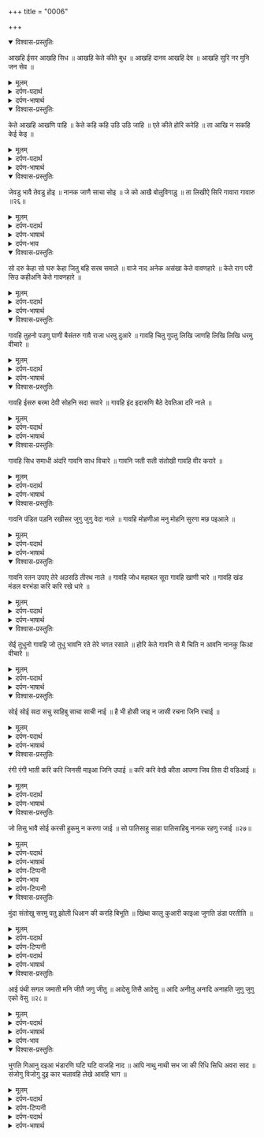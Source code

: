+++
title = "0006"

+++
<details open><summary>विश्वास-प्रस्तुतिः</summary>

आखहि ईसर आखहि सिध ॥ आखहि केते कीते बुध ॥
आखहि दानव आखहि देव ॥ आखहि सुरि नर मुनि जन सेव ॥
</details>

<details><summary>मूलम्</summary>

आखहि ईसर आखहि सिध ॥ आखहि केते कीते बुध ॥
आखहि दानव आखहि देव ॥ आखहि सुरि नर मुनि जन सेव ॥
</details>

<details><summary>दर्पण-पदार्थ</summary>

पद्अर्थ: इसर = शिव। केते = कई, बेअंत। कीते = अकाल-पुरख के पैदा किए हुए। बुध = महात्मा बुध। दानण = दानव, दैंत, राक्षस। देव’ = देवते। सुरि नर = सुरों के स्वभाव वाले नर। मुनि जन = मुनी लोग। सेव = सेवक।
</details>

<details><summary>दर्पण-भाषार्थ</summary>

अर्थ: कई शिव और सिद्ध, अकाल-पुरख के पैदा किये हुए बेअंत बुद्ध, राक्षस और देवते, देव स्वभाव मनुष्य, मुनि जन तथा सेवक अकाल-पुरख का अंदाजा लगाते हैं।
</details>

<details open><summary>विश्वास-प्रस्तुतिः</summary>

केते आखहि आखणि पाहि ॥ केते कहि कहि उठि उठि जाहि ॥
एते कीते होरि करेहि ॥ ता आखि न सकहि केई केइ ॥
</details>

<details><summary>मूलम्</summary>

केते आखहि आखणि पाहि ॥ केते कहि कहि उठि उठि जाहि ॥
एते कीते होरि करेहि ॥ ता आखि न सकहि केई केइ ॥
</details>

<details><summary>दर्पण-पदार्थ</summary>

पद्अर्थ: केते = कई जीव। आखणि पाहि = कहने का प्रयत्न करते हैं। कहि कहि = कह कह के, अकाल-पुरख का मुल्य लगा लगा के, अकाल-पुरख का अंदाजा लगा लगा के। उठि उठि जाहि = जहाँ से चले जाते हैं। एते कीते = इतने जीव पैदा किए हुए हैं। होरि = और बेअंत जीव। करेहि = यदि तू पैदा कर दे (हे हरि!)। ता = तो भी। न केई केइ = कोई भी मनुष्य नहीं। आखि सकहि = कह सकते हैं।
</details>

<details><summary>दर्पण-भाषार्थ</summary>

अर्थ: बेअंत जीव अकाल-पुरख का अंदाजा लगा रहे हैं, और बेअंत ही लगाने का प्रयत्न कर रहे हैं। बेअंत जीव अंदाजा लगा लगा के इस जगत से चले जा रहे हैं। जगत में इतने (बेअंत) जीव पैदा किये हुए हैं (जो बयान कर रहे हैं), (पर, हे हरि!) अगर तू और भी (बेअंत जीव) पैदा कर दे तो भी कोई जीव तेरा अंदाजा नहीं लगा सकता।
</details>

<details open><summary>विश्वास-प्रस्तुतिः</summary>

जेवडु भावै तेवडु होइ ॥ नानक जाणै साचा सोइ ॥
जे को आखै बोलुविगाड़ु ॥ ता लिखीऐ सिरि गावारा गावारु ॥२६॥
</details>

<details><summary>मूलम्</summary>

जेवडु भावै तेवडु होइ ॥ नानक जाणै साचा सोइ ॥
जे को आखै बोलुविगाड़ु ॥ ता लिखीऐ सिरि गावारा गावारु ॥२६॥
</details>

<details><summary>दर्पण-पदार्थ</summary>

पद्अर्थ: जेवडु = जितना बड़ा। भावै = चाहता है। तेवडु = उतना बड़ा। साचा सोइ = वह सदा स्थिर रहने वाला अकाल-पुरख। बोलु विगाड़ु = बड़बोला, बढ़ा चढ़ा के बातें करने वाला। लिखिऐ = (वह बड़बोला) लिखा जाता है। सिरि गावारा गावारु = गावारों का भी गावार, मूर्खों के सिर मूर्ख, महा मूर्ख।
</details>

<details><summary>दर्पण-भाषार्थ</summary>

अर्थ: हे नानक! परमात्मा जितना चाहता है उतना ही बड़ा हो जाता है (अपनी कुदरत बढ़ा लेता है)। वह सदा स्थिर रहने वाला हरि स्वयं ही जानता है (कि वह कितना बड़ा है)। अगर कोई बड़बोला मनुष्य ये बताने लगे (कि अकाल पुरख कितना बड़ा है) तो वह मनुष्यों में महा मूर्ख गिना जाता है।26।
</details>

<details><summary>दर्पण-भाव</summary>

भाव: जगत में बेअंत विद्वान हो चुके हैं और पैदा होते रहेंगे। पर, अभी तक ना कोई मनुष्य ये लेखा कर सका है, और ना ही आगे कोई कर सकेगा कि प्रभु में कितनी महानतायें हैं, और वह कितनी रहमतें जीवों पर कर रहा है। बेअंत हैं उसके गुण, बेअंत हैं उसकी दातें। इस भेद को उस परमेश्वर के बिना और कोई नहीं जानता। ये काम मनुष्य की ताकत से बहुत परे का है। वह मनुष्य महा गावार है, जो प्रभु के गुणों और दातों की सीमाएं ढूँढ सकने का दावा करता है।26।
</details>

<details open><summary>विश्वास-प्रस्तुतिः</summary>

सो दरु केहा सो घरु केहा जितु बहि सरब समाले ॥
वाजे नाद अनेक असंखा केते वावणहारे ॥
केते राग परी सिउ कहीअनि केते गावणहारे ॥
</details>

<details><summary>मूलम्</summary>

सो दरु केहा सो घरु केहा जितु बहि सरब समाले ॥
वाजे नाद अनेक असंखा केते वावणहारे ॥
केते राग परी सिउ कहीअनि केते गावणहारे ॥
</details>

<details><summary>दर्पण-पदार्थ</summary>

पद्अर्थ: केहा = कैसा, आश्चर्य भरा। दरु = दरवाजा। जितु = जहाँ। बहि = बैठ के। सरब = सारे जीवों को। समाले = तू संभाल करता है। नाद = आवाज, शब्द, राग। वावणहारे = बजाने वाले। परी = रागनी। सिउ = समेत। परी सिउ = रागनियों समेत। कहिअनि = कहे जाते हैं।
</details>

<details><summary>दर्पण-भाषार्थ</summary>

अर्थ: वह दर बड़ा ही आश्चर्य भरा है जहाँ बैठ के (हे निरंकार!) तू सारे जीवों की संभाल कर रहा है। (तेरी इस रची हुई कुदरत में) अनेक और अनगिनत वाजे (संगीत-यंत्र) और राग हैं; बेअंत ही जीव उन बाजों को बजाने वाले हैं, रागनियों समेतबेअंत ही राग कहे जाते हैं, और अनेको ही जीव (इन रागों के) गाने वाले हैं (जो तुझे गा रहे हैं)।
</details>

<details open><summary>विश्वास-प्रस्तुतिः</summary>

गावहि तुहनो पउणु पाणी बैसंतरु गावै राजा धरमु दुआरे ॥
गावहि चितु गुपतु लिखि जाणहि लिखि लिखि धरमु वीचारे ॥
</details>

<details><summary>मूलम्</summary>

गावहि तुहनो पउणु पाणी बैसंतरु गावै राजा धरमु दुआरे ॥
गावहि चितु गुपतु लिखि जाणहि लिखि लिखि धरमु वीचारे ॥
</details>

<details><summary>दर्पण-पदार्थ</summary>

पद्अर्थ: तुहनो = तुझे (हे अकाल-पुरख!)। राजा धरमु = धर्मराज। दुआरे = तेरे दर पे (हे निरंकार!)। चितु गुपतु = वे व्यक्ति जो यमलोक में रह के संसारी जीवों के अच्छे-बुरे कर्मों का लेखा लिखते हैं। प्राचीन हिन्दू मत की धर्म-पुस्तकों में ये विचार चले आ रहे हैं। धरमु = धर्म राज। लिखि लिखि = लिख लिख के, अर्थात, जो कुछ वह चित्रगुप्त लिखते हैं। बैसंतरु = आग।
</details>

<details><summary>दर्पण-भाषार्थ</summary>

अर्थ: (हे निरंकार!) पवन, पानी, अग्नि तेरा गुण गान कर रहे हैं। धर्मराज तेरे दर पे (खड़ा होकर) तेरी स्तुति कर रहा है। वह चित्रगुप्त भी जो (जीवों के अच्छे-बुरे कर्मों के लेखे) लिखने जानते हैं और जिनके लिखे हुए को धर्मराज विचारता है, तेरी महानताओं का गुणगान कर रहे हैं।
</details>

<details open><summary>विश्वास-प्रस्तुतिः</summary>

गावहि ईसरु बरमा देवी सोहनि सदा सवारे ॥
गावहि इंद इदासणि बैठे देवतिआ दरि नाले ॥
</details>

<details><summary>मूलम्</summary>

गावहि ईसरु बरमा देवी सोहनि सदा सवारे ॥
गावहि इंद इदासणि बैठे देवतिआ दरि नाले ॥
</details>

<details><summary>दर्पण-पदार्थ</summary>

पद्अर्थ: ईसरु = शिव। बरमा = ब्रह्मा। देवी = देवियां। सोहनि = सुशोभित होते हैं, सुंदर लगते हैं। सवारे = तेरे द्वारा सवाँरे हुए। इंद = इंद्र देवते। इदासणि = (इंद-आसणि) इंद्र के आसन पर। देवतिआं नाले = देवताओं के साथ।
</details>

<details><summary>दर्पण-भाषार्थ</summary>

अर्थ: (हे अकाल पुरख!) देवियां, शिव व ब्रह्मा, जो तेरे संवारे हुए हैं, तुझे गा रहे हैं। कई इंद्र अपने तख्त पे बिराजमान देवताओं समेत तेरी स्तुति कर रहे हैं।
</details>

<details open><summary>विश्वास-प्रस्तुतिः</summary>

गावहि सिध समाधी अंदरि गावनि साध विचारे ॥
गावनि जती सती संतोखी गावहि वीर करारे ॥
</details>

<details><summary>मूलम्</summary>

गावहि सिध समाधी अंदरि गावनि साध विचारे ॥
गावनि जती सती संतोखी गावहि वीर करारे ॥
</details>

<details><summary>दर्पण-पदार्थ</summary>

पद्अर्थ: समाधी अंदरि = समाधि में लीन हो के। सिध = प्राचीन संस्कृत पुस्तकों में सिध वह व्यक्ति मानें गये हैं जो मनुष्य श्रेणी से ऊपर और देवताओं से नीचे। ये सिध पवित्रता के पुँज थे और आठों प्रकार की सिद्धियों के मालिक समझे जाते थे। विचारे = विचार विचार के। सती = दानी, दान करने वाले। वीर करारे = तगड़े शूरवीर।
</details>

<details><summary>दर्पण-भाषार्थ</summary>

अर्थ: सिद्ध लोग समाधियां लगा के तुझे गा रहे हैं, साधु जन चिंतन कर कर के तुझे सालाह रहे हैं। जत-धारी, दान करने वाले और संतोषी पुरष तेरा गुणगान कर रहे हैं और (बेअंत) महाबली योद्धे तेरी स्तुति कर रहे हैं।
</details>

<details open><summary>विश्वास-प्रस्तुतिः</summary>

गावनि पंडित पड़नि रखीसर जुगु जुगु वेदा नाले ॥
गावहि मोहणीआ मनु मोहनि सुरगा मछ पइआले ॥
</details>

<details><summary>मूलम्</summary>

गावनि पंडित पड़नि रखीसर जुगु जुगु वेदा नाले ॥
गावहि मोहणीआ मनु मोहनि सुरगा मछ पइआले ॥
</details>

<details><summary>दर्पण-पदार्थ</summary>

पद्अर्थ: पढ़नि = पढ़ते हैं। रखीसर = (ऋषि ईसर) महाऋषि। जुग जुग = हरेक युग में, सदैव। वेदा नाले = वेदों समेत। मोहणीआं = सुंदर स्त्रीयां। मछ = मात लोक में। पइआले = पाताल में।
</details>

<details><summary>दर्पण-भाषार्थ</summary>

अर्थ: (हे अकाल-पुरख!) पण्डित और महाऋिषी जो (वेदों को) पढ़ते हैं। वेदों समेत तुझे गा रहे हैं। सुंदर स्त्रीयां जो स्वर्ग, मात लोक व पाताल लोक में (अर्थात, हर जगह) मानव मन को मोह लेती हैं, भी तुझे गा रही हैं।
</details>

<details open><summary>विश्वास-प्रस्तुतिः</summary>

गावनि रतन उपाए तेरे अठसठि तीरथ नाले ॥
गावहि जोध महाबल सूरा गावहि खाणी चारे ॥
गावहि खंड मंडल वरभंडा करि करि रखे धारे ॥
</details>

<details><summary>मूलम्</summary>

गावनि रतन उपाए तेरे अठसठि तीरथ नाले ॥
गावहि जोध महाबल सूरा गावहि खाणी चारे ॥
गावहि खंड मंडल वरभंडा करि करि रखे धारे ॥
</details>

<details><summary>दर्पण-पदार्थ</summary>

पद्अर्थ: उपाए तेरे = तेरे पैदा किये हुए। अठ सठि = अड़सठ की गिनती। तीरथ नाले = तीर्तों समेत। जोध = योद्धा। महा बल = महाबली। सूरा = शूरवीर, सूरमे। खाणी चारे = चारों खाणीआं, उत्पत्ति के चारों तरीके: अण्डज, जेरज, सेतज व उत्भुज। खाणी = खान, जिसकी खुदायी करके बीच में से धातुऐं, रतन आदि पदार्थ निकाले जाते हैं। ये संस्कृत का शब्द है। धातु ‘खन’ है, जिसका अर्थ है ‘खुदायी करना’। खाणी चारे, पुरातन समय से ये ख्याल हिंदू धर्म पुस्तकों में चला आ रहा है कि जगत के सारे जड़-चेतन पदार्तों की उत्पत्ति की चार खानें हैं। अण्डा, जिउर (जेरज), पसीना व स्वै उत्पत्ति। ‘चारे खाणी’ का यहाँ भाव है कि चारों ही खानों के जीव जन्तु, सारी रचना। खण्ड = टुकड़ा, ब्रहिमण्ड का टुकड़ा, भाव हरेक धरती। मण्डल = चक्कर, ब्रहिमण्ड का एक चक्कर, जिसमें एक सुरज, एक चंद्रमां व धरती आदिक गिने जाते हैं। वरभंडा = सारी सृष्टि। करि करि = बना के, रच के। धारे = धारित किए हुए, टिकाए हुआ।
</details>

<details><summary>दर्पण-भाषार्थ</summary>

अर्थ: (हे निरंकार!) तेरे पैदा किए हुए रतन अढ़सठ तीर्तों समेत तुझे गा रहे हैं। महाबली योद्धे व शूरवीर भी तेरी स्तुति कर रहे हैं। चारों खानों के जीव-जन्तु तुझे गा रहे हैं। सारी सृष्टि, सृष्टि के सारे खण्ड और चक्कर, जो तूने पैदा करके टिका रखे हैं, तुझे गाते हैं।
</details>

<details open><summary>विश्वास-प्रस्तुतिः</summary>

सेई तुधुनो गावहि जो तुधु भावनि रते तेरे भगत रसाले ॥
होरि केते गावनि से मै चिति न आवनि नानकु किआ वीचारे ॥
</details>

<details><summary>मूलम्</summary>

सेई तुधुनो गावहि जो तुधु भावनि रते तेरे भगत रसाले ॥
होरि केते गावनि से मै चिति न आवनि नानकु किआ वीचारे ॥
</details>

<details><summary>दर्पण-पदार्थ</summary>

पद्अर्थ: सेई = वही जीव। तुधु भावन = तुझे अच्छे लगते हैं। रते = रंगे हुए, प्रेम में डूबे हुए। रसाले = रस+आलय, रस का घर, रसिए। होरि केते = अनेक और जीव। मै चिति = मेरे चित्त में। मै चिति न आवनि = मेरे चित्त में नहीं आते, मुझसे गिने नहीं जा सकते, मेरे विचारों से परे। किआ विचारे = क्या विचार करे?
</details>

<details><summary>दर्पण-भाषार्थ</summary>

अर्थ: (हे अकाल-पुरख!) (असल में तो) वही तेरे प्रेम में रंगे हुए रसिए भक्तजन तुझे गाते हैं (भाव उनका गाना ही सफल है) जो तुझे अच्छे लगते हैं। अनेक और जीव तुझे गा रहे हैं, जो मुझसे गिने भी नहीं जा सकते। (भला) नानक (विचारा) क्या विचार कर सकता है?
</details>

<details open><summary>विश्वास-प्रस्तुतिः</summary>

सोई सोई सदा सचु साहिबु साचा साची नाई ॥
है भी होसी जाइ न जासी रचना जिनि रचाई ॥
</details>

<details><summary>मूलम्</summary>

सोई सोई सदा सचु साहिबु साचा साची नाई ॥
है भी होसी जाइ न जासी रचना जिनि रचाई ॥
</details>

<details><summary>दर्पण-पदार्थ</summary>

पद्अर्थ: सचु = स्थिर रहने वाला, अटल। नाई = वडियाई, महानता। होसी = होवेगा, स्थिर रहेगा। जाइ न = पैदा नहीं होगा। न जासी = ना ही मरेगा। जिनि = जिस अकाल-पुरख ने। रचाई = पैदा की है।
</details>

<details><summary>दर्पण-भाषार्थ</summary>

अर्थ: जिस अकाल-पुरख ने यह सृष्टि पैदा की है, वह इस वक्त मौजूद है, सदैव रहेगा, ना वह जन्मा है ना ही मरेगा। वह अकाल-पुरख सदा स्थिर है, वह सच्चा मालिक है, उसकी महानता भी सदा अटल है।
</details>

<details open><summary>विश्वास-प्रस्तुतिः</summary>

रंगी रंगी भाती करि करि जिनसी माइआ जिनि उपाई ॥
करि करि वेखै कीता आपणा जिव तिस दी वडिआई ॥
</details>

<details><summary>मूलम्</summary>

रंगी रंगी भाती करि करि जिनसी माइआ जिनि उपाई ॥
करि करि वेखै कीता आपणा जिव तिस दी वडिआई ॥
</details>

<details><summary>दर्पण-पदार्थ</summary>

पद्अर्थ: रंगी रंगी = रंगों रंगों की, कई रंगों की। भाती = कई किस्मों की। करि करि = पैदा कर के। जिनसी = कई जिन्सों की। जिनि = जिस अकाल-पुरख ने। वेखै = संभाल करता है। कीता आपणा = अपना रचा हुआ जगत। जिव = जैसे। वडिआई = रज़ा।
</details>

<details><summary>दर्पण-भाषार्थ</summary>

अर्थ: जिस अकाल-पुरख ने कई रंगों, किस्मों, जिनसों की माया रच दी है, वह जैसे उसकी रज़ा है, (भाव, जितना बड़ा वह स्वयं है उतने बड़े जिगरे से जगत को रच के) अपने पैदा किये हुए की संभाल भी कर रहा है।
</details>

<details open><summary>विश्वास-प्रस्तुतिः</summary>

जो तिसु भावै सोई करसी हुकमु न करणा जाई ॥
सो पातिसाहु साहा पातिसाहिबु नानक रहणु रजाई ॥२७॥
</details>

<details><summary>मूलम्</summary>

जो तिसु भावै सोई करसी हुकमु न करणा जाई ॥
सो पातिसाहु साहा पातिसाहिबु नानक रहणु रजाई ॥२७॥
</details>

<details><summary>दर्पण-पदार्थ</summary>

पद्अर्थ: करसी = करेगा। न करण जाइ = नहीं किया जा सकता। साहा पाति साहिबु = शाहों का बादशाह। रहणु = रहना (हो सकता है), रहना फबता है। रजाई = अकाल-पुरख की रजा में।
</details>

<details><summary>दर्पण-भाषार्थ</summary>

अर्थ: जो कुछ अकाल-पुरख को भाता है, वह वही करता है। कोई भी जीव अकाल-पुरख को आगे से हुक्म नहीं कर सकता (उसे ये नहीं कह सकता कि “तू एैसे कर, एैसे ना कर”)। अकाल-पुरख बादशाह है, बादशाहों का भी बादशाह है। हे नानक! (जीवों का) उसकी रजा में रहना (ही फबता है)।27।
</details>

<details><summary>दर्पण-टिप्पनी</summary>

नोट: पवन, पानी, बैसंतर (अग्नि) आदिक अचेतन पदार्थ कैसे अकाल-पुरख की महिमा कर रहे हैं। इस का भाव ये है कि उसके पैदा किये हुए सारे तत्व भी उसी की रज़ा में चल रहे हैं। रज़ा में चलना उसकी महिमा करना है।
</details>

<details><summary>दर्पण-भाव</summary>

भाव: कई रंगों, कई किस्मों, कई जिन्सों की बेअंत रचना कर्तार ने रची है। इस बेअंत सृष्टि की संभाल भी वह खुद ही कर रहा है, क्योंकि वह स्वयं ही एक ऐसा है जो सदैव कायम रहने वाला है। जगत में ऐसा कौन है जो ये दम भर सके कि किस तरह की जगह बैठ के वह निर्माता इस बेअंत रचना की संभाल करता है? किसी भी मनुष्य में ऐसी स्मर्था ही नहीं। मनुष्य को सिर्फ एक बात ही फबती है कि वह प्रभु रजा में रहे। यही एक तरीका है ईश्वर से दूरी मिटाने का, और यही है इसके जीवन का उद्देश्य। देखें! हवा, पानी आदि तत्वों से लेकर उच्च जीवन वाले महाँपुरुषों तक सभी अपने-अपने अस्तित्व के उद्देश्य सफल कर रहे हैं, भाव, उसके हुक्म में मिली जिंमेदारियों को निभा रहे हैं।27।
</details>

<details><summary>दर्पण-टिप्पनी</summary>

नोट: इससे आगे नंबर २८ से ३१ तक की चार पउड़ियों का समूचा भाव ये है कि सारे संसार के पैदा करने वाले व सदैव स्थिर रहने वाले प्रमात्माका नाम जपना ही रज़ा में टिका के प्रभु से जीव की दूरी मिटा सकता है।
</details>

<details open><summary>विश्वास-प्रस्तुतिः</summary>

मुंदा संतोखु सरमु पतु झोली धिआन की करहि बिभूति ॥
खिंथा कालु कुआरी काइआ जुगति डंडा परतीति ॥
</details>

<details><summary>मूलम्</summary>

मुंदा संतोखु सरमु पतु झोली धिआन की करहि बिभूति ॥
खिंथा कालु कुआरी काइआ जुगति डंडा परतीति ॥
</details>

<details><summary>दर्पण-पदार्थ</summary>

पद्अर्थ: मुंदा = मुंद्रां। सरमु = उद्यम,मेहनत। पतु = पात्र, ख्प्पर। श्री गुरु ग्रंथ साहिब जी में ये शब्द तीन रूपों में आया है, ‘पति’, ‘पत’, ‘पतु’। पंजाबी में यद्यपि ये एक ही शब्द प्रतीत होता हो, पर ये अलग अलग तीनों ही संस्कृत से आये हैं। शब्द ‘पति’ का संस्कृत में अर्थ है‘खसम, मालिक’। पंजाबी में ये एक और अर्थ के लिए भी इस्तेमाल किया जाता है ‘इज्जत, आबरू’।
</details>

<details><summary>दर्पण-टिप्पनी</summary>

शब्द ‘पतु’ एकवचन है। संस्कृत में ‘पात्र’ है जिसका अर्थ है ‘भांडा, प्याला, खप्पर। इसका बहुवचन है: ‘पत’, पर इस ऊपर लिखे अर्थ में ये शब्द ‘पत’ श्री गुरु ग्रंथ साहिब में नहीं आया। सो, शब्द ‘पत’ वास्ते संस्कृत में एक और शब्द है ‘पत्र’, जिसका अर्थ है ‘वृक्षों के पत्ते’।
</details>

<details><summary>दर्पण-पदार्थ</summary>

करहि = अगर तू बनाए। बिभूति = गोबर की राख। खिंथा = गुदड़ी। कालु = मौत। कुआरी काइआ = कुआरा शरीर, विकारों से अछूती काया। जुगति = योग मति की मर्यादा। परतीत = श्रद्धा, यकीन।
</details>

<details><summary>दर्पण-भाषार्थ</summary>

अर्थ: (हे योगी!) अगर तू संतोष को अपनी मुंद्राएं बनाए, मेहनत को खप्पर और झोली, और अकाल-पुरख के ध्यान की राख (शरीर पर मले), मौत (का भय) तेरी गुदड़ी हो, शरीर को विकारों से बचा के रखना तेरे लिये योग की रहित मर्यादा हो और श्रद्धा को डंडा बनाए (तो अंदर से झूठ की दीवार टूट सकती है।)
</details>

<details open><summary>विश्वास-प्रस्तुतिः</summary>

आई पंथी सगल जमाती मनि जीतै जगु जीतु ॥
आदेसु तिसै आदेसु ॥ आदि अनीलु अनादि अनाहति जुगु जुगु एको वेसु ॥२८॥
</details>

<details><summary>मूलम्</summary>

आई पंथी सगल जमाती मनि जीतै जगु जीतु ॥
आदेसु तिसै आदेसु ॥ आदि अनीलु अनादि अनाहति जुगु जुगु एको वेसु ॥२८॥
</details>

<details><summary>दर्पण-पदार्थ</summary>

पद्अर्थ: आई पंथु = जोगियों के 12 फिरके हैं, उनमें सबसे ऊँचा ‘आई पंथ’ गिना जाता है। पंथी = आई पंथी वाला, आई पंथ के साथ संबंध रखने वाला। सगल = सारे जीव। जमाती = एक ही पाठशाला में, एक ही श्रेणी में पढ़ने वाले, एक जगह मिल बैठने वाले मित्र सज्जन। मनि जीतै = मन को जीतने से, यदि मन को जीता जाए। इस तरह के वाक्यांश श्री गुरु ग्रंथ साहिब जी में अनेक आते है।, जैसे:  
नाइ विसारिऐ = यदि नाम बिसर जाए।  
नाइ मंनिऐ = यदि नाम को मान लें।  
आदेसु = प्रणाम। तिसै = उसी ही अकाल-पुरख को। आदि = शुरू से। अनीलु = कलंक रहित, पवित्र, शुद्ध स्वरूप। अनादि = जिसका कोई आरम्भ नहीं है। अनाहति = (अन-आहत, आहति = नाश, क्षय; इस शब्द की संस्कृत धातु ‘हन’ है, जिसका अर्थ है ‘मारना, नाश करना’) नाश रहित, एक रस। जुग जुग = हरेक युग में, सदा। वेसु = रूप।
</details>

<details><summary>दर्पण-भाषार्थ</summary>

अर्थ: जो मनुष्य सारी सृष्टि को अपने सज्जन-मित्र समझता है (असल में) वही आई पंथ वाला है। अगर अपना मन जीत लिया जाए तो सारा जगत ही जीत लिया जाता है (भाव, तब जगत की माया परमात्मा से विछोड़ नहीं सकती)। (सो, झूठ की दीवार गिराने के लिए) केवल उस को (अकाल-पुरख) प्रणाम करो, जो (सब का) आरम्भ है, जो शुद्ध-स्वरूप है, जिसका कोई अंत नहीं (ढूँढ सकता), जो नाश रहित है और जो सदैव इकसार रहता है।28।
</details>

<details><summary>दर्पण-भाव</summary>

भाव: योग मत के खिंथा, मुंद्रा, झोली आदि प्रभु से जीव की दूरी नहीं मिटा सकते। ज्यों ज्यों सदा स्थिर ईश्वर की याद में जुड़ते जाओगे, संतोष वाला जीवन बनता जाएगा और सारी लोगों में वह प्रभु ही व्याप्त दिखेगा।28।
</details>

<details open><summary>विश्वास-प्रस्तुतिः</summary>

भुगति गिआनु दइआ भंडारणि घटि घटि वाजहि नाद ॥
आपि नाथु नाथी सभ जा की रिधि सिधि अवरा साद ॥
संजोगु विजोगु दुइ कार चलावहि लेखे आवहि भाग ॥
</details>

<details><summary>मूलम्</summary>

भुगति गिआनु दइआ भंडारणि घटि घटि वाजहि नाद ॥
आपि नाथु नाथी सभ जा की रिधि सिधि अवरा साद ॥
संजोगु विजोगु दुइ कार चलावहि लेखे आवहि भाग ॥
</details>

<details><summary>दर्पण-पदार्थ</summary>

पद्अर्थ: भुगति = चूरमा। भंडारणि = भण्डारा बाँटने वाली। घटि घटि = हरेक शरीर में। वाजहि = बज रहे हैं। नाद = शब्द (योगी भण्डारा खाने के समय एक नादी बजाते हैं, जिसे उन्होंने अपने गले में लटकाया हुआ होता है)। आपि = अकाल-पुरख स्वयं। नाथी = नाथ डाली हुई, वश में। सभ = सारी सृष्टि। रिधि = प्रताप, महानता। सिधि = जोगी-सफलता, करामात।
</details>

<details><summary>दर्पण-टिप्पनी</summary>

(जोगियों में आठ बड़ी सिद्धियां मानी गई हैं। आठ सिद्धियां ये हैं: अणिमा, लघिमा, प्राप्ती, प्राकाम्य, महिमा, ईशित्व, वशित्व, कामावासायता। अणिमा: एक अणु जितना छोटा बन जाना। लघिमा: बहुत ही हलके भार का हो जाना। प्राप्ती: हरेक पदार्थ प्राप्त करने की स्मर्था। प्राकाम्य: स्वतंत्र मर्जी, जिसकी कोई विरोधता ना कर सके। महिमा: अपने आप को जितना चाहे उतना बड़ा बनाने की ताकत। ईशित्व: प्रभुता। वशित्व: दूसरे को अपने वश में कर लेना। कामावासायता: काम आदि विकारों को काबू में रखने का बल।
</details>

<details><summary>दर्पण-पदार्थ</summary>

अवरा = अन्य, अकाल-पुरख से परे ले जाने वाले। साद = स्वाद, चस्के। संजोगु = संयोग, मेल, अकाल-पुरख की रज़ा का वह अंश जिससे जीव मिलते हैं, या संसार के अन्य कार्य होते हैं। विजोग = विछोड़ा, अकाल-पुरख की रज़ा का वह अंश जिसके द्वारा जीव विछड़ते है या कोई अस्तित्व वाले पदार्थ नाश हो जाते हैं। दुइ = दोनों। कार = संसारिक कार्य। चलावहि = चला रहे हैं। (जोगियों में भंडारे के वास्ते एक आदमी रसद लाने वाला होता है; इसे अकाल-पुरख की ‘संजोग रूप’ सत्ता समझ लें। दूसरा बाँटने वाला होता है, जो ‘विजोग’सत्ता है)। लेखे = किये हुए कर्मों केलेखे मुताबिक। आवहि = आते हैं, मिलते हैं। भाग = अपने-अपने हिस्से, अपने-अपने छांदे। (जोगी भंडारा बाँटने के समय हरेक को दर्जा-ब-दर्जा छांदा दिए जाते हैं, अकाल-पुरख की ‘संजोग’ ‘विजोग’ की सत्ता सब जीवों को उनके किये कर्मों के लेख अनुसार सुख दुख के छांदे बाँट रही है।)
</details>

<details><summary>दर्पण-भाषार्थ</summary>

अर्थ: (हे जोगी! यदि) अकाल-पुरख की सर्वव्यापकता का ज्ञान तेरे लिए भण्डारा (चूरमा) हो, दया इस (ज्ञान रूप) भण्डारे को बाँटने वाली हो, हरेक जीव के अंदर जो (जिंदगी की) लहर चल रही है, (भण्डारा खाने के समय यदि तेरे अंदर) यह नादी बज रही हो, तेरा नाथ स्वयं अकाल-पुरख हो, जिसके वस में सारी सृष्टि है (तो झूठ की दीवार तेरे अंदर से टूट के परमात्मा से तेरी दूरी खतम हो सकती है। योग साधनों से प्राप्त हुई रिद्धियां व्यर्थ हैं, ये) रिद्धियां और सिद्धियां (तो) दूसरास्वाद हैं (ईश्वर की राह से परे ले जाते हैं)। अकाल-पुरख की ‘संजोग’ सत्ता व ‘विजोग’ सत्ता दोनों (मिल के इस संसार की) कार को चला रहे हैं (भाव, पिछले संयोगों सदके परिवार आदि के जीव यहाँ आ के एकत्र होते हैं। फिर रजा में बिछड़ के अपनी-अपनी बारी यहाँ से चले जाते हैं) और (सभ जीवों के किये कर्मों के) लेख अनुसार (दर्जा-ब-दर्जा सुख-दुख के) छांदे मिल रहे हैं (अगर ये यकीन बन जाए तो अंदर से झूठ की दीवार टूट जाती है।)
</details>